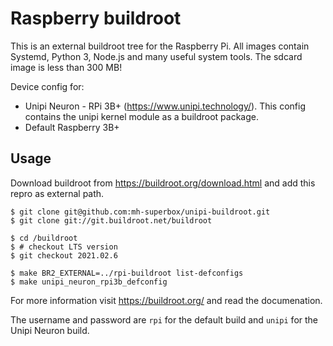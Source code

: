 # Raspberry buildroot

This is an external buildroot tree for the Raspberry Pi.
All images contain Systemd, Python 3, Node.js and many useful system tools. The sdcard image is less than 300 MB!

Device config for:
* Unipi Neuron - RPi 3B+ (https://www.unipi.technology/). This config contains the unipi kernel module as a buildroot package.
* Default Raspberry 3B+ 

## Usage

Download buildroot from https://buildroot.org/download.html and add this repro as external path.

```shell
$ git clone git@github.com:mh-superbox/unipi-buildroot.git
$ git clone git://git.buildroot.net/buildroot

$ cd /buildroot
$ # checkout LTS version
$ git checkout 2021.02.6

$ make BR2_EXTERNAL=../rpi-buildroot list-defconfigs
$ make unipi_neuron_rpi3b_defconfig
```

For more information visit https://buildroot.org/ and read the documenation.

The username and password are `rpi` for the default build and  `unipi` for the Unipi Neuron build.
